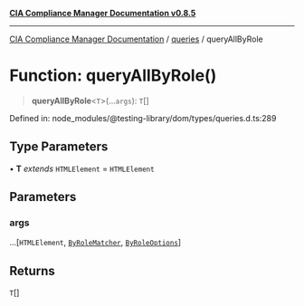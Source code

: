 [**CIA Compliance Manager Documentation v0.8.5**](../../../README.md)

***

[CIA Compliance Manager Documentation](../../../globals.md) / [queries](../README.md) / queryAllByRole

# Function: queryAllByRole()

> **queryAllByRole**\<`T`\>(...`args`): `T`[]

Defined in: node\_modules/@testing-library/dom/types/queries.d.ts:289

## Type Parameters

• **T** *extends* `HTMLElement` = `HTMLElement`

## Parameters

### args

...\[`HTMLElement`, [`ByRoleMatcher`](../../../type-aliases/ByRoleMatcher.md), [`ByRoleOptions`](../interfaces/ByRoleOptions.md)\]

## Returns

`T`[]
